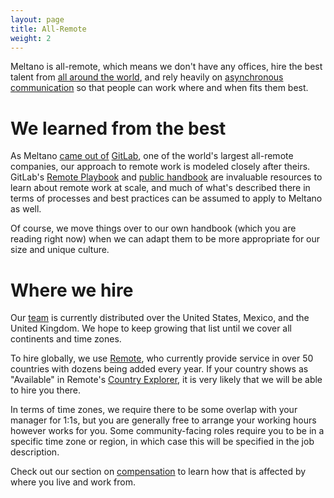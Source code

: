 ```yaml
---
layout: page
title: All-Remote
weight: 2
---
```


Meltano is all-remote, which means we don't have any offices,
hire the best talent from [all around the world](#where-we-hire), and
rely heavily on [asynchronous communication](/company/communication#asynchronous-communication) so that people can work where and when fits them best.

# We learned from the best

As Meltano [came out of](/company/#history) [GitLab](https://about.gitlab.com), one of the world's largest all-remote companies,
our approach to remote work is modeled closely after theirs.
GitLab's [Remote Playbook](https://about.gitlab.com/company/culture/all-remote/) and [public handbook](https://about.gitlab.com/handbook/) are invaluable resources to learn about remote work at scale, and much of what's described there in terms of processes and best practices can be assumed to apply to Meltano as well.

Of course, we move things over to our own handbook (which you are reading right now) when we can adapt them to be more appropriate for our size and unique culture.

# Where we hire

Our [team](https://meltano.com/team) is currently distributed over the United States, Mexico, and the United Kingdom.
We hope to keep growing that list until we cover all continents and time zones.

To hire globally, we use [Remote](https://remote.com), who currently provide service in over 50 countries with dozens being added every year.
If your country shows as "Available" in Remote's [Country Explorer](https://remote.com/country-explorer?layout=list), it is very likely that we will be able to hire you there.

In terms of time zones, we require there to be some overlap with your manager for 1:1s, but you are generally free to arrange your working hours however works for you.
Some community-facing roles require you to be in a specific time zone or region, in which case this will be specified in the job description.

Check out our section on [compensation](/peopleops/compensation) to learn how that is affected by where you live and work from.
